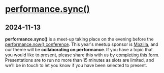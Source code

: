 # [performance.sync()](https://lu.ma/z1qt2a63)
      
## 2024-11-13
      
**performance.sync()** is a meet-up taking place on the evening before the [performance.now](http://performance.now)[() conference](https://perfnow.nl/). This year's meetup sponsor is [Mozilla](https://www.mozilla.org/), and our theme will be **collaborating on performance**. If you have a topic that you would like to present, please share this with us by [completing this form](https://forms.gle/BZoBPk1BMATcWdCV9). Presentations are to run no more than 15 minutes as slots are limited, and we'll be in touch to let you know if you have been selected to present.
